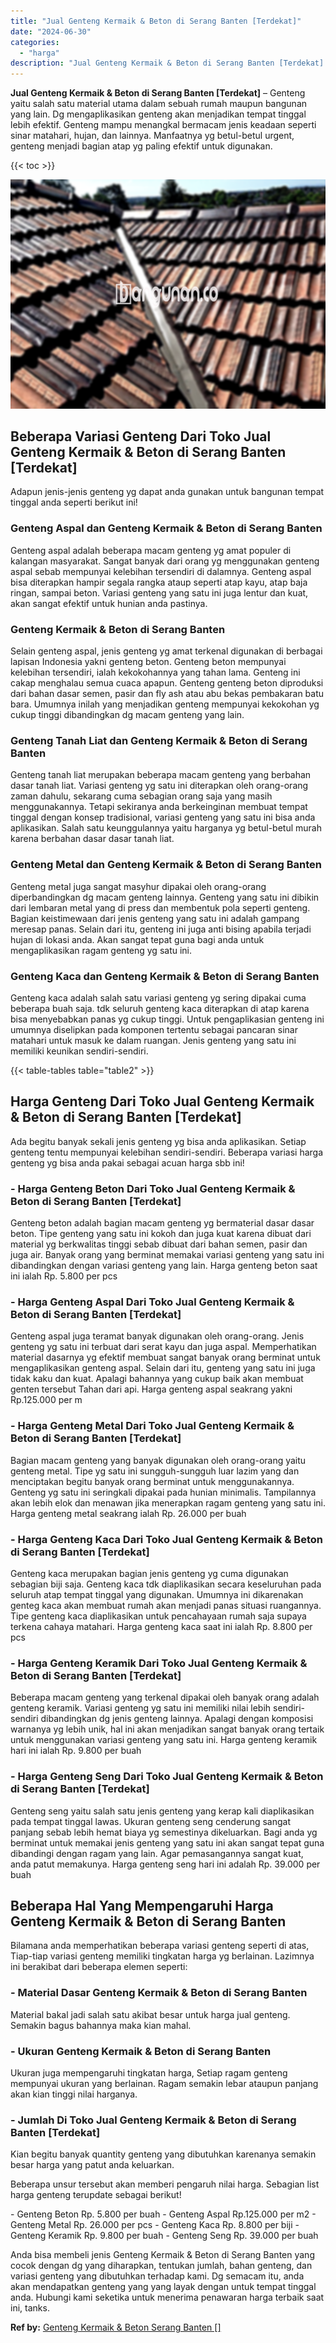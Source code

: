 ```yaml
---
title: "Jual Genteng Kermaik & Beton di Serang Banten [Terdekat]"
date: "2024-06-30"
categories: 
  - "harga"
description: "Jual Genteng Kermaik & Beton di Serang Banten [Terdekat]. Anda bisa membeli jenis Genteng Kermaik & Beton di Serang Banten yang cocok dengan dg yang diharapk..."
---
```


**Jual Genteng Kermaik & Beton di Serang Banten \[Terdekat\]** – Genteng yaitu salah satu material utama dalam sebuah rumah maupun bangunan yang lain. Dg mengaplikasikan genteng akan menjadikan tempat tinggal lebih efektif. Genteng mampu menangkal bermacam jenis keadaan seperti sinar matahari, hujan, dan lainnya. Manfaatnya yg betul-betul urgent, genteng menjadi bagian atap yg paling efektif untuk digunakan.

{{< toc >}}

![Jual Genteng Kermaik & Beton di Serang Banten [Terdekat]](/images/genteng-minimalis-murah22.png)

## Beberapa Variasi Genteng Dari Toko Jual Genteng Kermaik & Beton di Serang Banten \[Terdekat\]

Adapun jenis-jenis genteng yg dapat anda gunakan untuk bangunan tempat tinggal anda seperti berikut ini!

### Genteng Aspal dan Genteng Kermaik & Beton di Serang Banten

Genteng aspal adalah beberapa macam genteng yg amat populer di kalangan masyarakat. Sangat banyak dari orang yg menggunakan genteng aspal sebab mempunyai kelebihan tersendiri di dalamnya. Genteng aspal bisa diterapkan hampir segala rangka ataup seperti atap kayu, atap baja ringan, sampai beton. Variasi genteng yang satu ini juga lentur dan kuat, akan sangat efektif untuk hunian anda pastinya.

### Genteng Kermaik & Beton di Serang Banten

Selain genteng aspal, jenis genteng yg amat terkenal digunakan di berbagai lapisan Indonesia yakni genteng beton. Genteng beton mempunyai kelebihan tersendiri, ialah kekokohannya yang tahan lama. Genteng ini cakap menghalau semua cuaca apapun. Genteng genteng beton diproduksi dari bahan dasar semen, pasir dan fly ash atau abu bekas pembakaran batu bara. Umumnya inilah yang menjadikan genteng mempunyai kekokohan yg cukup tinggi dibandingkan dg macam genteng yang lain.

### Genteng Tanah Liat dan Genteng Kermaik & Beton di Serang Banten

Genteng tanah liat merupakan beberapa macam genteng yang berbahan dasar tanah liat. Variasi genteng yg satu ini diterapkan oleh orang-orang zaman dahulu, sekarang cuma sebagian orang saja yang masih menggunakannya. Tetapi sekiranya anda berkeinginan membuat tempat tinggal dengan konsep tradisional, variasi genteng yang satu ini bisa anda aplikasikan. Salah satu keunggulannya yaitu harganya yg betul-betul murah karena berbahan dasar dasar tanah liat.

### Genteng Metal dan Genteng Kermaik & Beton di Serang Banten

Genteng metal juga sangat masyhur dipakai oleh orang-orang diperbandingkan dg macam genteng lainnya. Genteng yang satu ini dibikin dari lembaran metal yang di press dan membentuk pola seperti genteng. Bagian keistimewaan dari jenis genteng yang satu ini adalah gampang meresap panas. Selain dari itu, genteng ini juga anti bising apabila terjadi hujan di lokasi anda. Akan sangat tepat guna bagi anda untuk mengaplikasikan ragam genteng yg satu ini.

### Genteng Kaca dan Genteng Kermaik & Beton di Serang Banten

Genteng kaca adalah salah satu variasi genteng yg sering dipakai cuma beberapa buah saja. tdk seluruh genteng kaca diterapkan di atap karena bisa menyebabkan panas yg cukup tinggi. Untuk pengaplikasian genteng ini umumnya diselipkan pada komponen tertentu sebagai pancaran sinar matahari untuk masuk ke dalam ruangan. Jenis genteng yang satu ini memiliki keunikan sendiri-sendiri.

{{< table-tables table="table2" >}}

## Harga Genteng Dari Toko Jual Genteng Kermaik & Beton di Serang Banten \[Terdekat\]

Ada begitu banyak sekali jenis genteng yg bisa anda aplikasikan. Setiap genteng tentu mempunyai kelebihan sendiri-sendiri. Beberapa variasi harga genteng yg bisa anda pakai sebagai acuan harga sbb ini!

### \- Harga Genteng Beton Dari Toko Jual Genteng Kermaik & Beton di Serang Banten \[Terdekat\]

Genteng beton adalah bagian macam genteng yg bermaterial dasar dasar beton. Tipe genteng yang satu ini kokoh dan juga kuat karena dibuat dari material yg berkwalitas tinggi sebab dibuat dari bahan semen, pasir dan juga air. Banyak orang yang berminat memakai variasi genteng yang satu ini dibandingkan dengan variasi genteng yang lain. Harga genteng beton saat ini ialah Rp. 5.800 per pcs

### \- Harga Genteng Aspal Dari Toko Jual Genteng Kermaik & Beton di Serang Banten \[Terdekat\]

Genteng aspal juga teramat banyak digunakan oleh orang-orang. Jenis genteng yg satu ini terbuat dari serat kayu dan juga aspal. Memperhatikan material dasarnya yg efektif membuat sangat banyak orang berminat untuk mengaplikasikan genteng aspal. Selain dari itu, genteng yang satu ini juga tidak kaku dan kuat. Apalagi bahannya yang cukup baik akan membuat genten tersebut Tahan dari api. Harga genteng aspal seakrang yakni Rp.125.000 per m

### \- Harga Genteng Metal Dari Toko Jual Genteng Kermaik & Beton di Serang Banten \[Terdekat\]

Bagian macam genteng yang banyak digunakan oleh orang-orang yaitu genteng metal. Tipe yg satu ini sungguh-sungguh luar lazim yang dan menciptakan begitu banyak orang berminat untuk menggunakannya. Genteng yg satu ini seringkali dipakai pada hunian minimalis. Tampilannya akan lebih elok dan menawan jika menerapkan ragam genteng yang satu ini. Harga genteng metal seakrang ialah Rp. 26.000 per buah

### \- Harga Genteng Kaca Dari Toko Jual Genteng Kermaik & Beton di Serang Banten \[Terdekat\]

Genteng kaca merupakan bagian jenis genteng yg cuma digunakan sebagian biji saja. Genteng kaca tdk diaplikasikan secara keseluruhan pada seluruh atap tempat tinggal yang digunakan. Umumnya ini dikarenakan genteg kaca akan membuat rumah akan menjadi panas situasi ruangannya. Tipe genteng kaca diaplikasikan untuk pencahayaan rumah saja supaya terkena cahaya matahari. Harga genteng kaca saat ini ialah Rp. 8.800 per pcs

### \- Harga Genteng Keramik Dari Toko Jual Genteng Kermaik & Beton di Serang Banten \[Terdekat\]

Beberapa macam genteng yang terkenal dipakai oleh banyak orang adalah genteng keramik. Variasi genteng yg satu ini memiliki nilai lebih sendiri-sendiri dibandingkan dg jenis genteng lainnya. Apalagi dengan komposisi warnanya yg lebih unik, hal ini akan menjadikan sangat banyak orang tertaik untuk menggunakan variasi genteng yang satu ini. Harga genteng keramik hari ini ialah Rp. 9.800 per buah

### \- Harga Genteng Seng Dari Toko Jual Genteng Kermaik & Beton di Serang Banten \[Terdekat\]

Genteng seng yaitu salah satu jenis genteng yang kerap kali diaplikasikan pada tempat tinggal lawas. Ukuran genteng seng cenderung sangat panjang sebab lebih hemat biaya yg semestinya dikeluarkan. Bagi anda yg berminat untuk memakai jenis genteng yang satu ini akan sangat tepat guna dibandingi dengan ragam yang lain. Agar pemasangannya sangat kuat, anda patut memakunya. Harga genteng seng hari ini adalah Rp. 39.000 per buah

## Beberapa Hal Yang Mempengaruhi Harga Genteng Kermaik & Beton di Serang Banten

Bilamana anda memperhatikan beberapa variasi genteng seperti di atas, Tiap-tiap variasi genteng memiliki tingkatan harga yg berlainan. Lazimnya ini berakibat dari beberapa elemen seperti:

### \- Material Dasar Genteng Kermaik & Beton di Serang Banten

Material bakal jadi salah satu akibat besar untuk harga jual genteng. Semakin bagus bahannya maka kian mahal.

### \- Ukuran Genteng Kermaik & Beton di Serang Banten

Ukuran juga mempengaruhi tingkatan harga, Setiap ragam genteng mempunyai ukuran yang berlainan. Ragam semakin lebar ataupun panjang akan kian tinggi nilai harganya.

### \- Jumlah Di Toko Jual Genteng Kermaik & Beton di Serang Banten \[Terdekat\]

Kian begitu banyak quantity genteng yang dibutuhkan karenanya semakin besar harga yang patut anda keluarkan.

Beberapa unsur tersebut akan memberi pengaruh nilai harga. Sebagian list harga genteng terupdate sebagai berikut!

\- Genteng Beton Rp. 5.800 per buah - Genteng Aspal Rp.125.000 per m2 - Genteng Metal Rp. 26.000 per pcs - Genteng Kaca Rp. 8.800 per biji - Genteng Keramik Rp. 9.800 per buah - Genteng Seng Rp. 39.000 per buah

Anda bisa membeli jenis Genteng Kermaik & Beton di Serang Banten yang cocok dengan dg yang diharapkan, tentukan jumlah, bahan genteng, dan variasi genteng yang dibutuhkan terhadap kami. Dg semacam itu, anda akan mendapatkan genteng yang yang layak dengan untuk tempat tinggal anda. Hubungi kami seketika untuk menerima penawaran harga terbaik saat ini, tanks.

**Ref by:**  [Genteng Kermaik & Beton  Serang Banten []](https://id.wikipedia.org/wiki/Genteng)
